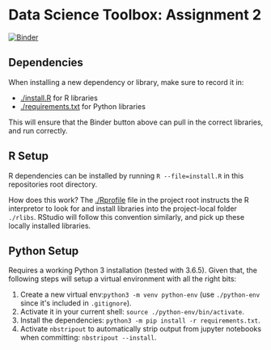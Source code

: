# Data Science Toolbox: Assignment 2

[![Binder](http://mybinder.org/badge.svg)](http://beta.mybinder.org/v2/gh/dj311/data-science-toolbox-2/master)


## Dependencies
When installing a new dependency or library, make sure to record it in:
  - [./install.R](./install.R) for R libraries
  - [./requirements.txt](requirements.txt) for Python libraries
  
This will ensure that the Binder button above can pull in the correct libraries, and run correctly.


## R Setup
R dependencies can be installed by running `R --file=install.R` in this repositories root directory.

How does this work? The [./Rprofile](./Rprofile) file in the project root instructs the R interpretor to look for and install libraries into the project-local folder `./rlibs`. RStudio will follow this convention similarly, and pick up these locally installed libraries.


## Python Setup
Requires a working Python 3 installation (tested with 3.6.5). Given that, the following steps will setup a virtual environment with all the right bits:
  1. Create a new virtual env:`python3 -m venv python-env` (use `./python-env` since it's included in `.gitignore`).
  2. Activate it in your current shell: `source ./python-env/bin/activate`.
  3. Install the dependencies: `python3 -m pip install -r requirements.txt`.
  4. Activate `nbstripout` to automatically strip output from jupyter notebooks when committing: `nbstripout --install`.
